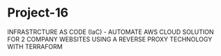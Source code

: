 # Project-16
INFRASTRCTURE AS CODE (IaC) - AUTOMATE AWS CLOUD SOLUTION FOR 2 COMPANY WEBSITES USING A REVERSE PROXY TECHNOLOGY WITH TERRAFORM
